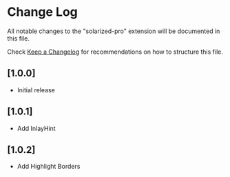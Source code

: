 # Change Log

All notable changes to the "solarized-pro" extension will be documented in this file.

Check [Keep a Changelog](http://keepachangelog.com/) for recommendations on how to structure this file.

## [1.0.0]

- Initial release

## [1.0.1]

- Add InlayHint

## [1.0.2]

- Add Highlight Borders
